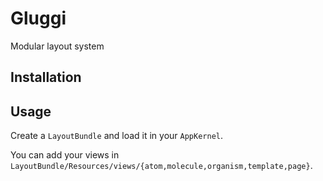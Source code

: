 Gluggi
======

Modular layout system



Installation
------------



Usage
-----

Create a `LayoutBundle` and load it in your `AppKernel`.

You can add your views in `LayoutBundle/Resources/views/{atom,molecule,organism,template,page}`.

